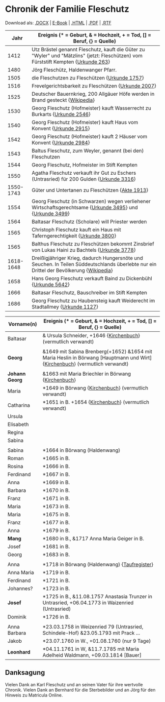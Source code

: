 # Chronik der Familie Fleschutz

Download als: [.DOCX](Chronik.docx) | [E-Book](Chronik.epub) | [.HTML](Chronik.html) | [.PDF](Chronik.pdf) | [.RTF](Chronik.rtf)

| Jahr      | Ereignis (* = Geburt, & = Hochzeit, + = Tod, [] = Beruf, {} = Quelle) |
| --------- | ------------------------------------------------------------ |
| 1412      | Utz Brästel genannt Fleschutz, kauft die Güter zu "Wyler" und "Mätzlins" (jetzt: Fleschützen) vom Fürststift Kempten {[Urkunde 263](Quellen/Fuerststift_Kempten/Urkunde_263/)} |
| 1480      | Jörg Fleschütz, Haldenwanger Pfarr.                          |
| 1505      | die Fleschutzen zu Fleschützen {[Urkunde 1757](Quellen/Fuerststift_Kempten/Urkunde_1757/)} |
| 1516      | Frevelgerichtsbarkeit zu Fleschützen {[Urkunde 2007](Quellen/Fuerststift_Kempten/Urkunde_2007/)} |
| 1525      | Deutscher Bauernkrieg, 200 Allgäuer Höfe werden in Brand gesteckt {[Wikipedia](Quellen/Wikipedia/Deutscher_Bauernkrieg/)} |
| 1530      | Georg Fleschutz (Hofmeister) kauft Wasserrecht zu Burkarts {[Urkunde 2546](Quellen/Fuerststift_Kempten/Urkunde_2546/)} |
| 1540      | Georg Fleschutz (Hofmeister) kauft Haus vom Konvent {[Urkunde 2915](Quellen/Fuerststift_Kempten/Urkunde_2915/)} |
| 1542      | Georg Fleschutz (Hofmeister) kauft 2 Häuser vom Konvent {[Urkunde 2984](Quellen/Fuerststift_Kempten/Urkunde_2984)} |
| 1543      | Baltus Fleschutz, zum Weyler, genannt (bei den) Fleschutzen  |
| 1544      | Georg Fleschutz, Hofmeister im Stift Kempten                 |
| 1550      | Agatha Fleschutz verkauft ihr Gut zu Eschers (Untrasried) für 200 Gulden {[Urkunde 3316](Quellen/Fuerststift_Kempten/Urkunde_3316)} |
| 1550-1743 | Güter und Untertanen zu Fleschützen {[Akte 1913](Quellen/Fuerststift_Kempten/Akte_1913)} |
| 1554      | Georg Fleschutz (in Schwarzen) wegen verliehener Wirtschaftsgerechtsame {[Urkunde 3495](Quellen/Fuerststift_Kempten/Urkunde_3495/)} und {[Urkunde 3499](Quellen/Fuerststift_Kempten/Urkunde_3499)} |
| 1564      | Baltasar Fleschutz (Scholare) will Priester werden           |
| 1565      | Christoph Fleschutz kauft ein Haus mit Taferngerechtigkeit {[Urkunde 3800](Quellen/Fuerststift_Kempten/Urkunde_3800)} |
| 1565      | Balthus Fleschutz zu Fleschützen bekommt Zinsbrief von Lukas Haini zu Bachtels {[Urkunde 3778](Quellen/Fuerststift_Kempten/Urkunde_3778)} |
| 1618-1648 | Dreißigjähriger Krieg, dadurch Hungersnöte und Seuchen. In Teilen Süddeutschlands überlebte nur ein Drittel der Bevölkerung {[Wikipedia](Quellen/Wikipedia/Dreissigjaehriger_Krieg)} |
| 1658      | Hans Georg Fleschutz verkauft Baind zu Dickenbühl {[Urkunde 5642](Quellen/Fuerststift_Kempten/Urkunde_5642/)} |
| 1666      | Baltasar Fleschutz, Bauschreiber im Stift Kempten            |
| 1686      | Georg Fleschutz zu Haubensteig kauft Weiderecht im Stadtallmey {[Urkunde 1127](Quellen/Fuerststift_Kempten/Urkunde_1127/)} |

| Vorname(n)       | Ereignis (* = Geburt, & = Hochzeit, + = Tod, [] = Beruf, {} = Quelle)                                                              |
| ---------------- | ---------------------------------------------------------------------------------------------------------------------------------- |
| Baltasar         | & Ursula Schneider, +1646 {[Kirchenbuch](https://data.matricula-online.eu/de/deutschland/augsburg/haldenwang-bei-kempten/1-S/?pg=1)} (vermutlich verwandt) |
|                  |                                                                                                                                    |
| **Georg**        | &1649 mit Sabina Brenberg(+1652) &1654 mit Maria Heslin in Börwang [Hauptmann und Wirt] {[Kirchenbuch](https://data.matricula-online.eu/de/deutschland/augsburg/haldenwang-bei-kempten/1-H/?pg=11)} (vermutlich verwandt) |
|                  |                                                                                                                                    |
| **Johann Georg** | &1663 mit Maria Briechler in Börwang {[Kirchenbuch](https://data.matricula-online.eu/de/deutschland/augsburg/haldenwang-bei-kempten/1-H/?pg=19)} |
| Maria            | *1649 in Börwang {[Kirchenbuch](https://data.matricula-online.eu/de/deutschland/augsburg/haldenwang-bei-kempten/1-T-1/?pg=10)} (vermutlich verwandt) |
| Catharina        | *1651 in B. +1654 {[Kirchenbuch](https://data.matricula-online.eu/de/deutschland/augsburg/haldenwang-bei-kempten/1-T-1/?pg=25)} (vermutlich verwandt)  |
| Ursula           |   |
| Elisabeth        |   |
| Regina           |   |
| Sabina           |   |
|                  |   |
| Sabina           | *1664 in Börwang (Haldenwang) |
| Roman            | *1665 in B. |
| Rosina           | *1666 in B. |
| Ferdinand        | *1667 in B. |
| Anna             | *1669 in B. |
| Barbara          | *1670 in B. |
| Franz            | *1671 in B. | 
| Maria            | *1673 in B. |
| Maria            | *1675 in B. |
| Franz            | *1677 in B. |
| Anna             | *1679 in B. |
| **Mang**         | *1680 in B., &1717 Anna Maria Geiger in B. |
| Josef            | *1681 in B. |
| Georg            | *1683 in B. |
|                  |   |
| Anna             | *1718 in Börwang (Haldenwang) {[Taufregister](https://data.matricula-online.eu/de/deutschland/augsburg/haldenwang-bei-kempten/3-T/?pg=34)}  |
| Anna Maria       | *1719 in B. |
| Ferdinand        | *1721 in B. |
| Johannes?        | *1723 in B. |
| **Josef**        | *1725 in B.,  &11.08.1757 Anastasia Trunzer in Untrasried, +06.04.1773 in Waizenried (Untrasried) |
| Dominik          | *1726 in B.  |
|                  |   |
| Anna Barbara     | *23.03.1758 in Weizenried 79 (Untrasried, Schindele-Hof) &23.05.1793 mit Prack … |
| Jakob            | *23.07.1760 in W., +01.08.1760 (nur 9 Tage) |
| **Leonhard**     | *04.11.1761 in W, &11.7.1785 mit Maria Adelheid Waldmann, +09.03.1814 [Bauer] |


Danksagung
----------
Vielen Dank an Karl Fleschutz und an seinen Vater für ihre wertvolle Chronik. Vielen Dank an Bernhard für die Sterbebilder und an Jörg für den Hinweis zu Matricula Online.
